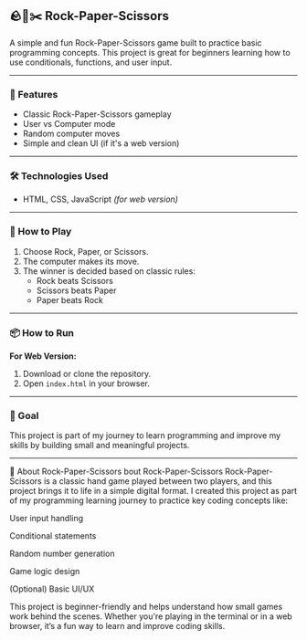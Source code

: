 
## 🪨📄✂️ Rock-Paper-Scissors

A simple and fun Rock-Paper-Scissors game built to practice basic programming concepts. This project is great for beginners learning how to use conditionals, functions, and user input.

---

### 🔹 Features
- Classic Rock-Paper-Scissors gameplay
- User vs Computer mode
- Random computer moves
- Simple and clean UI (if it's a web version)

---

### 🛠️ Technologies Used
- HTML, CSS, JavaScript *(for web version)*

---

### 🚀 How to Play
1. Choose Rock, Paper, or Scissors.
2. The computer makes its move.
3. The winner is decided based on classic rules:
   - Rock beats Scissors
   - Scissors beats Paper
   - Paper beats Rock

---

### 📦 How to Run
**For Web Version:**
1. Download or clone the repository.
2. Open `index.html` in your browser.


---

### 🎯 Goal
This project is part of my journey to learn programming and improve my skills by building small and meaningful projects.

---

📖 About Rock-Paper-Scissors
bout Rock-Paper-Scissors
Rock-Paper-Scissors is a classic hand game played between two players, and this project brings it to life in a simple digital format. I created this project as part of my programming learning journey to practice key coding concepts like:

User input handling

Conditional statements

Random number generation

Game logic design

(Optional) Basic UI/UX

This project is beginner-friendly and helps understand how small games work behind the scenes. Whether you're playing in the terminal or in a web browser, it’s a fun way to learn and improve coding skills.
